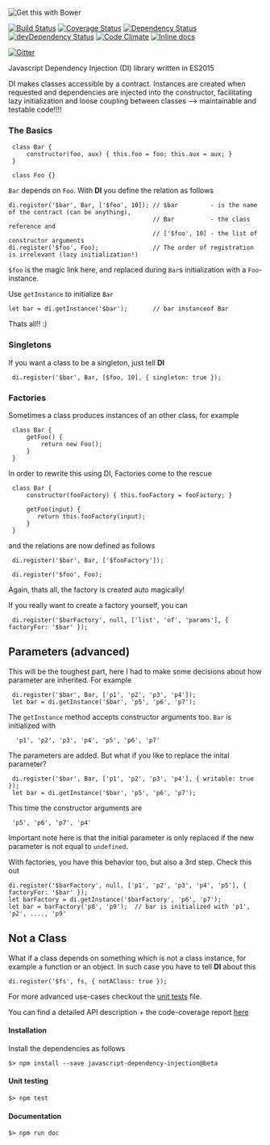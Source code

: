 ![Get this with Bower](https://camo.githubusercontent.com/06c5d22b7908c0c4928071ac314e75c3da29d750/687474703a2f2f62656e7363687761727a2e6769746875622e696f2f626f7765722d6261646765732f62616467654032782e706e67)

[![Build Status][travis-url]][travis-image] [![Coverage Status][coveralls-url]][coveralls-image] [![Dependency Status][depstat-image]][depstat-url] [![devDependency Status][depstat-dev-image]][depstat-dev-url] 
[![Code Climate][code-climate-url]][code-climate-image]
[![Inline docs](http://inch-ci.org/github/scaljeri/javascript-dependency-injection.svg?branch=master&style=flat-square)](http://inch-ci.org/github/scaljeri/javascript-dependency-injection)

[![Gitter](https://badges.gitter.im/Join%20Chat.svg)](https://gitter.im/scaljeri/javascript-dependency-injection?utm_source=badge&utm_medium=badge&utm_campaign=pr-badge)

Javascript Dependency Injection (DI) library written in ES2015

 DI makes classes accessible by a contract. Instances are created when requested and 
 dependencies are injected into the constructor, facilitating lazy initialization and 
 loose coupling between classes --> maintainable and testable code!!!!
 
### The Basics     
 
     class Bar {
         constructor(foo, aux) { this.foo = foo; this.aux = aux; }
     }
     
     class Foo {}
     
`Bar` depends on `Foo`. With **DI** you define the relation as follows

    di.register('$bar', Bar, ['$foo', 10]); // $bar         - is the name of the contract (can be anything),
                                            // Bar          - the class reference and
                                            // ['$foo', 10] - the list of constructor arguments
    di.register('$foo', Foo);               // The order of registration is irrelevant (lazy initialization!)
    
`$foo` is the magic link here, and replaced during `Bar`s initialization with a `Foo`-instance.

Use `getInstance` to initialize `Bar`

    let bar = di.getInstance('$bar');       // bar instanceof Bar

Thats all!! :)

### Singletons
 If you want a class to be a singleton, just tell **DI**
 
     di.register('$bar', Bar, [$foo, 10], { singleton: true });
     
### Factories
Sometimes a class produces instances of an other class, for example
 
     class Bar {
         getFoo() {
             return new Foo();
         }
     }
     
In order to rewrite this using DI, Factories come to the rescue 

     class Bar {
         constructor(fooFactory) { this.fooFactory = fooFactory; }
          
         getFoo(input) { 
            return this.fooFactory(input);  
         }
     }
     
and the relations are now defined as follows
 
     di.register('$bar', Bar, ['$fooFactory']);
     
     di.register('$foo', Foo);
     
Again, thats all, the factory is created auto magically!
 
If you really want to create a factory yourself, you can
     
     di.register('$barFactory', null, ['list', 'of', 'params'], { factoryFor: '$bar' });
     
## Parameters (advanced)
This will be the toughest part, here I had to make some decisions about how parameter
are inherited. For example
 
     di.register('$bar', Bar, ['p1', 'p2', 'p3', 'p4']);
     let bar = di.getInstance('$bar', 'p5', 'p6', 'p7');
     
The `getInstance` method accepts constructor arguments too. 
`Bar` is initialized with 
    
      'p1', 'p2', 'p3', 'p4', 'p5', 'p6', 'p7'
      
The parameters are added. But what if you like to replace the inital parameter?
  
     di.register('$bar', Bar, ['p1', 'p2', 'p3', 'p4'], { writable: true });
     let bar = di.getInstance('$bar', 'p5', 'p6', 'p7');
 
This time the constructor arguments are
 
     'p5', 'p6', 'p7', 'p4'
     
Important note here is that the initial parameter is only replaced if the 
new parameter is not equal to `undefined`. 
  
With factories, you have this behavior too, but also a 3rd step. Check this out

    di.register('$barFactory', null, ['p1', 'p2', 'p3', 'p4', 'p5'], { factoryFor: '$bar' });
    let barFactory = di.getInstance('$barFactory', 'p6', 'p7');
    let bar = barFactory('p8', 'p9');  // bar is initialized with 'p1', 'p2', ...., 'p9'
    
## Not a Class
What if a class depends on something which is not a class instance, for example a function 
or an object. In such case you have to tell **DI** about this

    di.register('$fs', fs, { notAClass: true });

For more advanced use-cases checkout the [unit tests](https://github.com/scaljeri/javascript-dependency-injection/blob/master/test/di.spec.js)
file.

You can find a detailed API description + the code-coverage report [here](http://scaljeri.github.io/javascript-dependency-injection/)

#### Installation ####

Install the dependencies as follows

    $> npm install --save javascript-dependency-injection@beta
    
#### Unit testing ####

    $> npm test
    
#### Documentation ####

    $> npm run doc

[travis-url]: https://travis-ci.org/scaljeri/javascript-dependency-injection.png
[travis-image]: https://travis-ci.org/scaljeri/javascript-dependency-injection

[coveralls-image]: https://coveralls.io/github/scaljeri/javascript-dependency-injection?branch=master
[coveralls-url]: https://coveralls.io/repos/github/scaljeri/javascript-dependency-injection/badge.svg?branch=master

[depstat-url]: https://david-dm.org/scaljeri/javascript-dependency-injection
[depstat-image]: https://david-dm.org/scaljeri/javascript-dependency-injection.svg

[_depstat-dev-url]: https://david-dm.org/scaljeri/javascript-dependency-injection#info=devDependencies
[_depstat-dev-image]: https://david-dm.org/scaljeri/javascript-dependency-injection.svg#info=devDependencies

[depstat-dev-url]: https://david-dm.org/scaljeri/javascript-dependency-injection#info=devDependencies
[depstat-dev-image]: https://david-dm.org/scaljeri/javascript-dependency-injection/dev-status.svg

[code-climate-url]: https://codeclimate.com/github/scaljeri/javascript-dependency-injection/badges/gpa.svg
[code-climate-image]: https://codeclimate.com/github/scaljeri/javascript-dependency-injection
